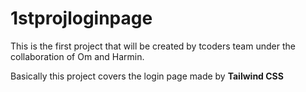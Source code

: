 # 1stprojloginpage
This is the first project that will be created by tcoders team under the collaboration of Om and  Harmin.

Basically this project covers the login page made by **Tailwind CSS**
